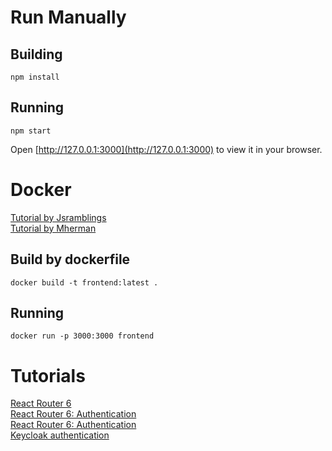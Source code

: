 # Run Manually

## Building

```
npm install
```

## Running

```
npm start
```

Open [http://127.0.0.1:3000](http://127.0.0.1:3000) to view it in your browser.

# Docker

[Tutorial by Jsramblings](https://jsramblings.com/dockerizing-a-react-app/)  
[Tutorial by Mherman](https://mherman.org/blog/dockerizing-a-react-app/)

## Build by dockerfile

```
docker build -t frontend:latest .
```

## Running

```
docker run -p 3000:3000 frontend
```

# Tutorials

[React Router 6](https://www.robinwieruch.de/react-router/)  
[React Router 6: Authentication](https://www.robinwieruch.de/react-router-authentication/)  
[React Router 6: Authentication](https://blog.logrocket.com/complete-guide-authentication-with-react-router-v6/)  
[Keycloak authentication](https://blog.logrocket.com/implement-keycloak-authentication-react/)  

